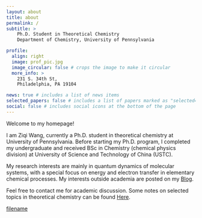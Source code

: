 ```yaml
---
layout: about
title: about
permalink: /
subtitle: >
    Ph.D. Student in Theoretical Chemistry
    Department of Chemistry, University of Pennsylvania

profile:
  align: right
  image: prof_pic.jpg
  image_circular: false # crops the image to make it circular
  more_info: >
    231 S. 34th St,
    Philadelphia, PA 19104

news: true # includes a list of news items
selected_papers: false # includes a list of papers marked as "selected={true}"
social: false # includes social icons at the bottom of the page
---
```


Welcome to my homepage!

I am Ziqi Wang, currently a Ph.D. student in theoretical chemistry at University of Pennsylvania. Before starting my Ph.D. program, I completed my undergraduate and received BSc in Chemistry (chemical physics division) at University of Science and Technology of China (USTC).

My research interests are mainly in quantum dynamics of molecular systems, with a special focus on energy and electron transfer in elementary chemical processes. My interests outside academia are posted on my [Blog](http://dreamlands.top/).

Feel free to contact me for academic discussion. Some notes on selected topics in theoretical chemistry can be found [Here](#notes).

[filename](/cv.md ':include')